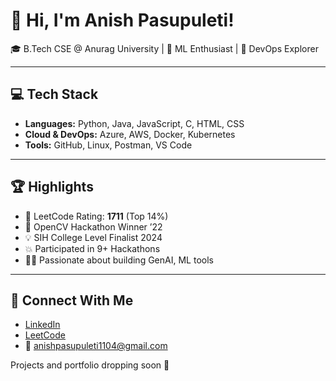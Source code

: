 # 👋 Hi, I'm Anish Pasupuleti!                 
                                     
🎓 B.Tech CSE @ Anurag University | 🧠 ML Enthusiast | 🚀 DevOps Explorer                                                                  
        
---                                        
                                          
## 💻 Tech Stack                        
               
- **Languages:** Python, Java, JavaScript, C, HTML, CSS         
- **Cloud & DevOps:** Azure, AWS, Docker, Kubernetes    
- **Tools:** GitHub, Linux, Postman, VS Code  
 
--- 

## 🏆 Highlights

- 🧠 LeetCode Rating: **1711** (Top 14%) 
- 🥇 OpenCV Hackathon Winner ’22
- 💡 SIH College Level Finalist 2024
- 💥 Participated in 9+ Hackathons
- 👨‍💻 Passionate about building GenAI, ML tools

--- 

## 🔗 Connect With Me

- [LinkedIn](https://www.linkedin.com/in/anishpasupuleti/)
- [LeetCode](https://leetcode.com/u/AnishSai/)
- 📧 anishpasupuleti1104@gmail.com

Projects and portfolio dropping soon 🚀
